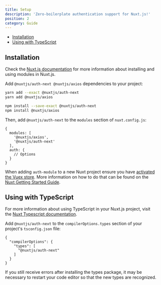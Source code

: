 ```yaml
---
title: Setup
description: 'Zero-boilerplate authentication support for Nuxt.js!'
position: 2
category: Guide
---
```


- [Installation](#installation)
- [Using with TypeScript](#using-with-typescript)

## Installation

<alert type="info">

Check the [Nuxt.js documentation](https://nuxtjs.org/guides/configuration-glossary/configuration-modules) for more information about installing and using modules in Nuxt.js.

</alert>

Add `@nuxtjs/auth-next @nuxtjs/axios` dependencies to your project:

<code-group>
  <code-block label="yarn" active>

```bash
yarn add --exact @nuxtjs/auth-next
yarn add @nuxtjs/axios
```

  </code-block>
  <code-block label="npm">

```bash
npm install --save-exact @nuxtjs/auth-next
npm install @nuxtjs/axios
```

  </code-block>
</code-group>

Then, add `@nuxtjs/auth-next` to the `modules` section of `nuxt.config.js`:

```js{}[nuxt.config.js]
{
  modules: [
    '@nuxtjs/axios',
    '@nuxtjs/auth-next'
  ],
  auth: {
    // Options
  }
}
```

<alert type="warning">

When adding `auth-module` to a new Nuxt project ensure you have [activated the Vuex store](https://nuxtjs.org/docs/directory-structure/store#activate-the-store). More information on how to do that can be found on the [Nuxt Getting Started Guide](https://nuxtjs.org/docs/directory-structure/store).

</alert>

## Using with TypeScript

<alert type="info">

For more information about using TypeScript in your Nuxt.js project, visit the [Nuxt Typescript documentation](https://typescript.nuxtjs.org/).

</alert>

Add `@nuxtjs/auth-next` to the `compilerOptions.types` section of your project's `tsconfig.json` file:

```json{}[tsconfig.json]
{
  "compilerOptions": {
    "types": [
      "@nuxtjs/auth-next"
    ]
  }
}
```

<alert type="warning">

If you still receive errors after installing the types package, it may be necessary to restart your code editor so that the new types are recognized.

</alert>
